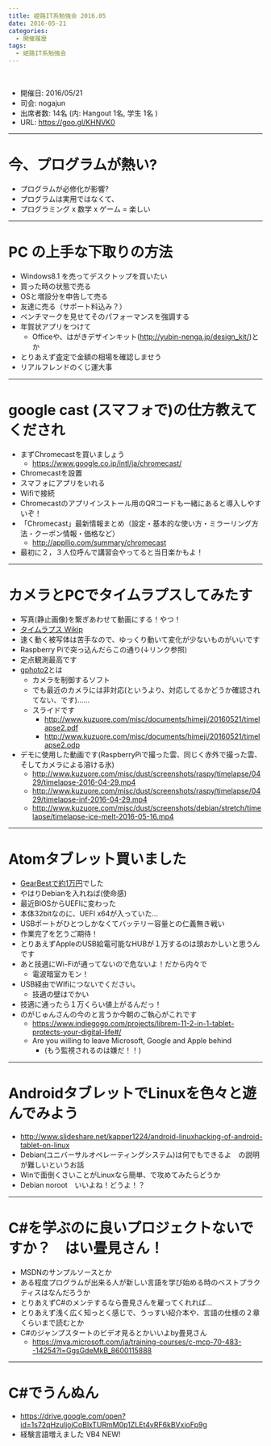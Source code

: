 ```yaml
---
title: 姫路IT系勉強会 2016.05
date: 2016-05-21
categories:
  - 開催履歴
tags:
  - 姫路IT系勉強会
---
```


﻿<!-- 姫路IT系勉強会 2016.05.log -->
<!-- https://docs.google.com/document/d/17GyI1_Myn4kg0YltfcVPhbe9Trh969HDv7q83K_BGYc/edit -->

* 開催日: 2016/05/21
* 司会: nogajun
* 出席者数: 14名 (内: Hangout 1名, 学生 1名 )
* URL: https://goo.gl/KHNVK0


----------


# 今、プログラムが熱い?

* プログラムが必修化が影響?
* プログラムは実用ではなくて、
* プログラミング x 数学 x ゲーム = 楽しい


----------


# PC の上手な下取りの方法

* Windows8.1 を売ってデスクトップを買いたい
* 買った時の状態で売る
* OSと増設分を申告して売る
* 友達に売る（サポート料込み？）
* ベンチマークを見せてそのパフォーマンスを強調する
* 年賀状アプリをつけて
	* Officeや、はがきデザインキット(http://yubin-nenga.jp/design_kit/)とか
* とりあえず査定で金額の相場を確認しませう
* リアルフレンドのくじ運大事


----------


# google cast (スマフォで)の仕方教えてくだされ

* まずChromecastを買いましょう
	* https://www.google.co.jp/intl/ja/chromecast/
* Chromecastを設置
* スマフォにアプリをいれる
* Wifiで接続
* Chromecastのアプリインストール用のQRコードも一緒にあると導入しやすいぞ！
* 「Chromecast」最新情報まとめ（設定・基本的な使い方・ミラーリング方法・クーポン情報・価格など）
	* http://appllio.com/summary/chromecast
* 最初に２，３人位呼んで講習会やってると当日楽かもよ！


----------


# カメラとPCでタイムラプスしてみたす

* 写真(静止画像)を繋ぎあわせて動画にする！やつ！
* [タイムラプス Wikip](https://ja.wikipedia.org/wiki/%E4%BD%8E%E9%80%9F%E5%BA%A6%E6%92%AE%E5%BD%B1)
* 速く動く被写体は苦手なので、ゆっくり動いて変化が少ないものがいいです
* Raspberry Piで突っ込んだらこの通り(↓リンク参照)
* 定点観測最高です
* [gphoto2](http://gphoto.sourceforge.net/)とは
	* カメラを制御するソフト
	* でも最近のカメラには非対応(というより、対応してるかどうか確認されてない、です)……
	* スライドです
		* http://www.kuzuore.com/misc/documents/himeji/20160521/timelapse2.pdf
		* http://www.kuzuore.com/misc/documents/himeji/20160521/timelapse2.odp
* デモに使用した動画です(RaspberryPiで撮った雲、同じく赤外で撮った雲、そしてカメラによる溶ける氷)
	* http://www.kuzuore.com/misc/dust/screenshots/raspy/timelapse/0429/timelapse-2016-04-29.mp4
	* http://www.kuzuore.com/misc/dust/screenshots/raspy/timelapse/0429/timelapse-inf-2016-04-29.mp4
	* http://www.kuzuore.com/misc/dust/screenshots/debian/stretch/timelapse/timelapse-ice-melt-2016-05-16.mp4


----------


# Atomタブレット買いました

* [GearBestで約1万円](http://www.gearbest.com/tablet-pcs/pp_343663.html)でした
* やはりDebianを入れねば(使命感)
* 最近BIOSからUEFIに変わった
* 本体32bitなのに、UEFI x64が入っていた...
* USBポートがひとつしかなくてバッテリー容量との仁義無き戦い
* 作業完了を乞うご期待！
* とりあえずAppleのUSB給電可能なHUBが１万するのは頭おかしいと思うんです
* あと技適にWi-Fiが通ってないので危ないよ！だから内々で
	* 電波暗室カモン！
* USB経由でWIfiにつないでください。
	* 技適の壁はでかい
* 技適に通ったら１万くらい値上がるんだっ！
* のがじゅんさんの今のと言うか今朝のご執心がこれです
	* https://www.indiegogo.com/projects/librem-11-2-in-1-tablet-protects-your-digital-life#/
	* Are you willing to leave Microsoft, Google and Apple behind
		* (もう監視されるのは嫌だ！！)


----------


# AndroidタブレットでLinuxを色々と遊んでみよう

* http://www.slideshare.net/kapper1224/android-linuxhacking-of-android-tablet-on-linux
* Debian(ユニバーサルオペレーティングシステム)は何でもできるよ　の説明が難しいというお話
* Winで面倒くさいことがLinuxなら簡単、で攻めてみたらどうか
* Debian noroot　いいよね！どうよ！？


----------


# C#を学ぶのに良いプロジェクトないですか？　はい畳見さん！

* MSDNのサンプルソースとか
* ある程度プログラムが出来る人が新しい言語を学び始める時のベストプラクティスはなんだろうか
* とりあえずC#のメンテするなら畳見さんを雇ってくれれば…
* とりあえず浅く広く知っとく感じで、うっすい紹介本や、言語の仕様の２章くらいまで読むとか
* C#のジャンプスタートのビデオ見るとかいいよby畳見さん
	* https://mva.microsoft.com/ja/training-courses/c-mcp-70-483--14254?l=GgsGdeMkB_8600115888


----------


# C#でうんぬん

* https://drive.google.com/open?id=1s72qHzuljojCoBlxTURmM0p1ZLEt4vRF6kBVxioFp9g
* 経験言語増えました VB4 NEW!
